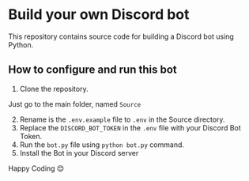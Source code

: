 # Build your own Discord bot

This repository contains source code for building a Discord bot using Python.

## How to configure and run this bot

1. Clone the repository.

Just go to the main folder, named `Source` 

2. Rename is the `.env.example` file to `.env` in the Source directory.
3. Replace the `DISCORD_BOT_TOKEN` in the `.env` file with your Discord Bot Token.
4. Run the `bot.py` file using `python bot.py` command.
5. Install the Bot in your Discord server

Happy Coding 😊